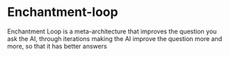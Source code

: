 # Enchantment-loop
Enchantment Loop is a meta-architecture that improves the question you ask the AI, through iterations making the AI ​​improve the question more and more, so that it has better answers
